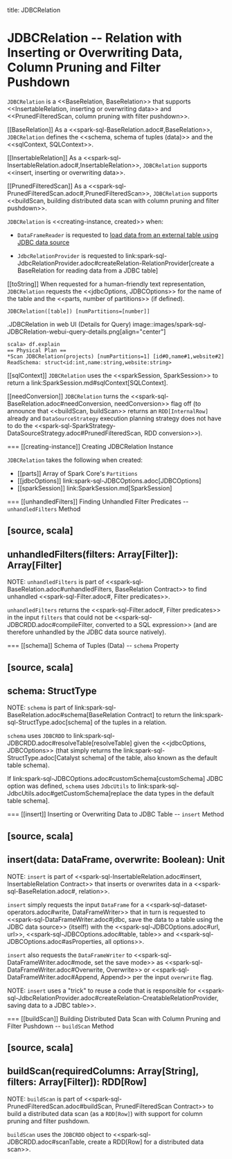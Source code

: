 title: JDBCRelation

# JDBCRelation -- Relation with Inserting or Overwriting Data, Column Pruning and Filter Pushdown

`JDBCRelation` is a <<BaseRelation, BaseRelation>> that supports <<InsertableRelation, inserting or overwriting data>> and <<PrunedFilteredScan, column pruning with filter pushdown>>.

[[BaseRelation]]
As a <<spark-sql-BaseRelation.adoc#,BaseRelation>>, `JDBCRelation` defines the <<schema, schema of tuples (data)>> and the <<sqlContext, SQLContext>>.

[[InsertableRelation]]
As a <<spark-sql-InsertableRelation.adoc#,InsertableRelation>>, `JDBCRelation` supports <<insert, inserting or overwriting data>>.

[[PrunedFilteredScan]]
As a <<spark-sql-PrunedFilteredScan.adoc#,PrunedFilteredScan>>, `JDBCRelation` supports <<buildScan, building distributed data scan with column pruning and filter pushdown>>.

`JDBCRelation` is <<creating-instance, created>> when:

* `DataFrameReader` is requested to [load data from an external table using JDBC data source](DataFrameReader.md#jdbc)

* `JdbcRelationProvider` is requested to link:spark-sql-JdbcRelationProvider.adoc#createRelation-RelationProvider[create a BaseRelation for reading data from a JDBC table]

[[toString]]
When requested for a human-friendly text representation, `JDBCRelation` requests the <<jdbcOptions, JDBCOptions>> for the name of the table and the <<parts, number of partitions>> (if defined).

```
JDBCRelation([table]) [numPartitions=[number]]
```

.JDBCRelation in web UI (Details for Query)
image::images/spark-sql-JDBCRelation-webui-query-details.png[align="center"]

```
scala> df.explain
== Physical Plan ==
*Scan JDBCRelation(projects) [numPartitions=1] [id#0,name#1,website#2] ReadSchema: struct<id:int,name:string,website:string>
```

[[sqlContext]]
`JDBCRelation` uses the <<sparkSession, SparkSession>> to return a link:SparkSession.md#sqlContext[SQLContext].

[[needConversion]]
`JDBCRelation` turns the <<spark-sql-BaseRelation.adoc#needConversion, needConversion>> flag off (to announce that <<buildScan, buildScan>> returns an `RDD[InternalRow]` already and `DataSourceStrategy` execution planning strategy does not have to do the <<spark-sql-SparkStrategy-DataSourceStrategy.adoc#PrunedFilteredScan, RDD conversion>>).

=== [[creating-instance]] Creating JDBCRelation Instance

`JDBCRelation` takes the following when created:

* [[parts]] Array of Spark Core's `Partitions`
* [[jdbcOptions]] link:spark-sql-JDBCOptions.adoc[JDBCOptions]
* [[sparkSession]] link:SparkSession.md[SparkSession]

=== [[unhandledFilters]] Finding Unhandled Filter Predicates -- `unhandledFilters` Method

[source, scala]
----
unhandledFilters(filters: Array[Filter]): Array[Filter]
----

NOTE: `unhandledFilters` is part of <<spark-sql-BaseRelation.adoc#unhandledFilters, BaseRelation Contract>> to find unhandled <<spark-sql-Filter.adoc#, Filter predicates>>.

`unhandledFilters` returns the <<spark-sql-Filter.adoc#, Filter predicates>> in the input `filters` that could not be <<spark-sql-JDBCRDD.adoc#compileFilter, converted to a SQL expression>> (and are therefore unhandled by the JDBC data source natively).

=== [[schema]] Schema of Tuples (Data) -- `schema` Property

[source, scala]
----
schema: StructType
----

NOTE: `schema` is part of link:spark-sql-BaseRelation.adoc#schema[BaseRelation Contract] to return the link:spark-sql-StructType.adoc[schema] of the tuples in a relation.

`schema` uses `JDBCRDD` to link:spark-sql-JDBCRDD.adoc#resolveTable[resolveTable] given the <<jdbcOptions, JDBCOptions>> (that simply returns the link:spark-sql-StructType.adoc[Catalyst schema] of the table, also known as the default table schema).

If link:spark-sql-JDBCOptions.adoc#customSchema[customSchema] JDBC option was defined, `schema` uses `JdbcUtils` to link:spark-sql-JdbcUtils.adoc#getCustomSchema[replace the data types in the default table schema].

=== [[insert]] Inserting or Overwriting Data to JDBC Table -- `insert` Method

[source, scala]
----
insert(data: DataFrame, overwrite: Boolean): Unit
----

NOTE: `insert` is part of <<spark-sql-InsertableRelation.adoc#insert, InsertableRelation Contract>> that inserts or overwrites data in a <<spark-sql-BaseRelation.adoc#, relation>>.

`insert` simply requests the input `DataFrame` for a <<spark-sql-dataset-operators.adoc#write, DataFrameWriter>> that in turn is requested to <<spark-sql-DataFrameWriter.adoc#jdbc, save the data to a table using the JDBC data source>> (itself!) with the <<spark-sql-JDBCOptions.adoc#url, url>>, <<spark-sql-JDBCOptions.adoc#table, table>> and <<spark-sql-JDBCOptions.adoc#asProperties, all options>>.

`insert` also requests the `DataFrameWriter` to <<spark-sql-DataFrameWriter.adoc#mode, set the save mode>> as <<spark-sql-DataFrameWriter.adoc#Overwrite, Overwrite>> or <<spark-sql-DataFrameWriter.adoc#Append, Append>> per the input `overwrite` flag.

NOTE: `insert` uses a "trick" to reuse a code that is responsible for <<spark-sql-JdbcRelationProvider.adoc#createRelation-CreatableRelationProvider, saving data to a JDBC table>>.

=== [[buildScan]] Building Distributed Data Scan with Column Pruning and Filter Pushdown -- `buildScan` Method

[source, scala]
----
buildScan(requiredColumns: Array[String], filters: Array[Filter]): RDD[Row]
----

NOTE: `buildScan` is part of <<spark-sql-PrunedFilteredScan.adoc#buildScan, PrunedFilteredScan Contract>> to build a distributed data scan (as a `RDD[Row]`) with support for column pruning and filter pushdown.

`buildScan` uses the `JDBCRDD` object to <<spark-sql-JDBCRDD.adoc#scanTable, create a RDD[Row] for a distributed data scan>>.
